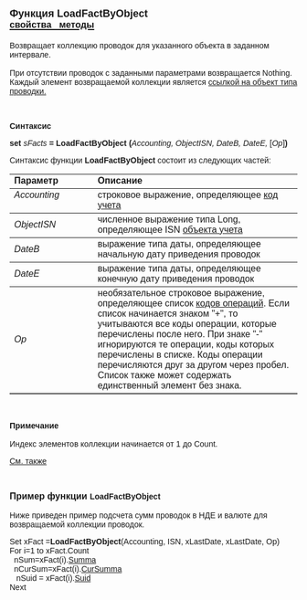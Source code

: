 ﻿<html>
<head>
<title>LoadFactByObject</title>
</head>

<body>

<h1><font size="4" face="Arial">Функция LoadFactByObject<br>
</font><a href="../../Asfact.html"><font size="3" face="Arial"><strong>
свойства&nbsp;&nbsp; методы</strong></font></a></h1>

<p><font face="Arial">Возвращает коллекцию проводок для указанного 
объекта в заданном интервале.<br>
<br>
При отсутствии проводок с заданными параметрами возвращается Nothing. Каждый 
элемент возвращаемой коллекции является <a href="../../Asfact.html">ссылкой на 
объект типа проводки.</a></font></p>

<p>&nbsp;</p>

<p class="label"><font face="Arial"><b>Синтаксис</b></font></p>

<p><font face="Arial"><strong>set</strong> <em>sFacts</em><strong> = 
LoadFactByObject (</strong><em>Accounting, ObjectISN, DateB, DateE, </em>[<em>Op</em>]<strong>)</strong></font></p>

<p><font face="Arial">Синтаксис функции <strong>LoadFactByObject</strong>
состоит из следующих частей:</font></p>

<table border="1" cellPadding="5" cols="2" frame="below" rules="rows">
<TBODY>
  <tr vAlign="top">
    <td class="label" width="29%"><font face="Arial"><b>Параметр</b></font></td>
    <td class="label" width="71%"><font face="Arial"><strong>Описание</strong></font></td>
  </tr>
  <tr vAlign="top">
    <td width="29%"><font face="Arial"><em>Accounting</em></font></td>
    <td width="71%"><font face="Arial">строковое выражение, 
	определяющее <a href="../../ASFACT/TypeAcc.html">код учета</a></font></td>
  </tr>
  <tr>
    <td width="29%"><font face="Arial"><em>ObjectISN</em></font></td>
    <td width="71%"><font face="Arial">численное выражение типа Long, 
	определяющее ISN <a href="../../ASFACT/ObjectISN.html">объекта учета</a></font></td>
  </tr>
  <tr>
    <td width="29%"><font face="Arial"><em>DateB</em></font></td>
    <td width="71%"><font face="Arial">выражение типа даты, 
	определяющее начальную дату приведения проводок</font></td>
  </tr>
  <tr>
    <td width="29%"><font face="Arial"><em>DateE</em></font></td>
    <td width="71%"><font face="Arial">выражение типа даты, 
	определяющее конечную дату приведения проводок</font></td>
  </tr>
  <tr>
    <td width="29%"><font face="Arial"><em>Op</em></font></td>
    <td width="71%"><font face="Arial">необязательное строковое 
	выражение, определяющее список
      <a href="../../ASFACT/Op.html">кодов операций</a>. Если список начинается 
	знаком &quot;+&quot;, то учитываются все коды операции, которые перечислены после 
	него. При знаке &quot;-&quot; игнорируются те операции, коды которых перечислены в 
	списке. Коды операции перечисляются друг за другом через пробел. Список 
	также может содержать единственный элемент без знака.</font></td>
  </tr>
</table>

<p>&nbsp;</p>

<p class="label"><font face="Arial"><b>Примечание<br>
<br>
</b>Индекс элементов коллекции начинается от 1 до Count.</font></p>

<p class="label"><a href="../../../constructors.html"><font face="Arial">
См. также</font></a></p>

<p class="label">&nbsp;</p>

<p><font face="Arial"><strong><font size="3">Пример функции </font>
LoadFactByObject<br>
<br>
</strong>Ниже приведен пример подсчета сумм проводок в НДЕ и валюте для 
возвращаемой коллекции проводок.</font></p>

<p><font face="Arial">Set xFact =<strong>LoadFactByObject</strong>(Accounting, 
ISN, xLastDate, xLastDate, Op)<br>
For i=1 to xFact.Count <br>
&nbsp; nSum=xFact(i).<a href="../../ASFACT/Summa.html">Summa</a><br>
&nbsp; nCurSum=xFact(i).<a href="../../ASFACT/CurSumma.html">CurSumma</a><br>
&nbsp;&nbsp; nSuid = xFact(i).<a href="../../ASFACT/Suid.html">Suid</a><br>
Next </font></p>

<p>&nbsp;</p>
</body>
</html>
